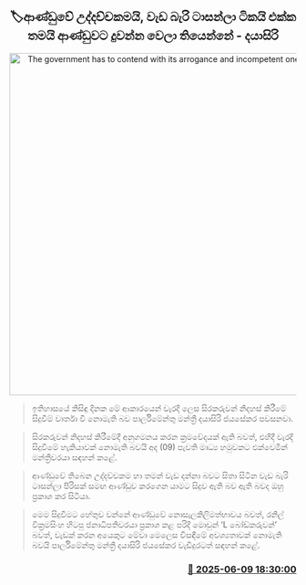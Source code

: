<p align='center'><b><h2 align='center' title='The government has to contend with its arrogance and incompetent ones - Dayasiri'>🏷ආණ්ඩුවේ උද්දච්චකමයි, වැඩ බැරි ටාසන්ලා ටිකයි එක්ක තමයි ආණ්ඩුවට දුවන්න වෙලා තියෙන්නේ - දයාසිරි</h2></b></p>
<p align='center'><img src='https://helakuru.sgp1.cdn.digitaloceanspaces.com/esana/images/lib/dayasiri-archived.jpg' width='600' alt='The government has to contend with its arrogance and incompetent ones - Dayasiri'></p>

> ඉතිහාසයේ කිසිඳු දිනක මේ ආකාරයෙන් වැරදි ලෙස සිරකරුවන් නිදහස් කිරීමේ සිදුවීම් වාර්තා වී නොමැති බව පාර්ලිමේන්තු මන්ත්‍රී දයාසිරි ජයසේකර පවසනවා.

> සිරකරුවන් නිදහස් කිරීමේදී අනුගමනය කරන ක්‍රමවේදයක් ඇති බවත්, එහිදී වැරදි සිදුවීමේ හැකියාවක් නොමැති බවයි අද (09) පැවති මාධ්‍ය හමුවකට එක්වෙමින් මන්ත්‍රීවරයා සඳහන් කළේ.

> ආණ්ඩුවේ තිබෙන උද්දච්චකම හා තමන් වැඩ දන්නා බවට සිතා සිටින වැඩ බැරි ‍ටාසන්ලා පිරිසක් සමඟ ආණ්ඩුව කරගෙන යාමට සිදුව ඇති බව ‍ඇති බවද ඔහු ප්‍රකාශ කර සිටියා.

> මෙම සිදුවීමට හේතුව වන්නේ ආණ්ඩුවේ නොසැලකිලිමත්භාවය බවත්, රනිල් වික්‍රමසිංහ හිටපු ජනාධිපතිවරයා ප්‍රකාශ කළ පරිදි මොවුන් ‘L බෝඩ්කරුවන්’ බවත්, වැඩක් කරන අයෙකුට මේවා මෙලෙස විසඳීමේ අවශ්‍යතාවක් නොමැති බවයි පාර්ලිමේන්තු මන්ත්‍රී දයාසිරි ජයසේකර වැඩිදුරටත් සඳහන් කළේ.



<h3 align='right'><a href='https://www.helakuru.lk/esana/p/110848/'>📅 2025-06-09 18:30:00</a></h3>
